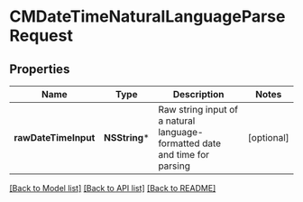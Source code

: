 # CMDateTimeNaturalLanguageParseRequest

## Properties
Name | Type | Description | Notes
------------ | ------------- | ------------- | -------------
**rawDateTimeInput** | **NSString*** | Raw string input of a natural language-formatted date and time for parsing | [optional] 

[[Back to Model list]](../README.md#documentation-for-models) [[Back to API list]](../README.md#documentation-for-api-endpoints) [[Back to README]](../README.md)


